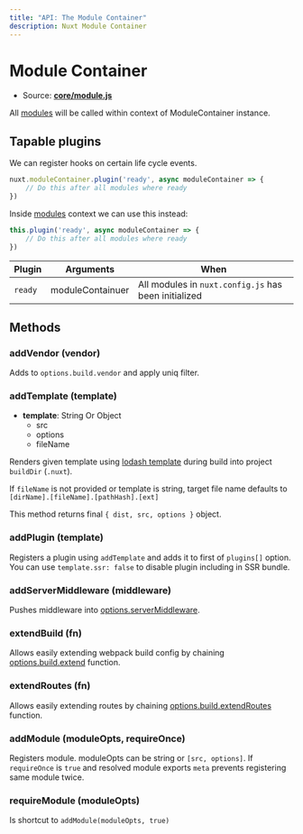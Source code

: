 ```yaml
---
title: "API: The Module Container"
description: Nuxt Module Container
---
```


# Module Container

- Source: **[core/module.js](https://github.com/nuxt/nuxt.js/blob/dev/lib/core/module.js)**

All [modules](/guide/modules) will be called within context of ModuleContainer instance.

## Tapable plugins

We can register hooks on certain life cycle events.

```js
nuxt.moduleContainer.plugin('ready', async moduleContainer => {
    // Do this after all modules where ready
})
```

Inside [modules](/guide/modules) context we can use this instead:

```js
this.plugin('ready', async moduleContainer => {
    // Do this after all modules where ready
})
```

Plugin               | Arguments                 | When
---------------------|---------------------------|--------------------------------------------------------------
`ready`              | moduleContainuer          | All modules in `nuxt.config.js` has been initialized


## Methods

### addVendor (vendor)
Adds to `options.build.vendor` and apply uniq filter.

### addTemplate (template)
- **template**: String Or Object
    - src
    - options
    - fileName

Renders given template using [lodash template](https://lodash.com/docs/4.17.4#template) during build into project `buildDir` (`.nuxt`).

If `fileName` is not provided or template is string, target file name defaults to `[dirName].[fileName].[pathHash].[ext]`

This method returns final `{ dist, src, options }` object.

### addPlugin (template)

Registers a plugin using `addTemplate` and adds it to first of `plugins[]` option.
You can use `template.ssr: false` to disable plugin including in SSR bundle.

### addServerMiddleware (middleware)

Pushes middleware into [options.serverMiddleware](/api/configuration-servermiddleware). 

### extendBuild (fn)

Allows easily extending webpack build config by chaining [options.build.extend](/api/configuration-build#extend) function.

### extendRoutes (fn)

Allows easily extending routes by chaining [options.build.extendRoutes](/api/configuration-router#extendroutes) function.

### addModule (moduleOpts, requireOnce) 

Registers module. moduleOpts can be string or `[src, options]`.
If `requireOnce` is `true` and resolved module exports `meta` prevents registering same module twice.

### requireModule (moduleOpts)

Is shortcut to `addModule(moduleOpts, true)`
